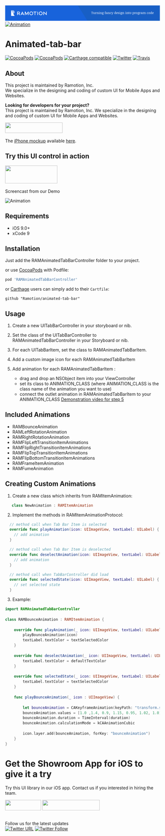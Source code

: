 [![header](./header.png)](https://ramotion.com?utm_source=gthb&utm_medium=special&utm_campaign=animated-tab-bar-logo)
[![Animation](https://raw.githubusercontent.com/Ramotion/animated-tab-bar/master/Screenshots/tab-bar-icons-iphone-ramotion-animation-interface-design.gif)](https://dribbble.com/shots/1766396-Animated-Tab-Bar-Icons)
# Animated-tab-bar
[![CocoaPods](https://img.shields.io/cocoapods/p/RAMAnimatedTabBarController.svg)](http://cocoapods.org/pods/RAMAnimatedTabBarController)
[![CocoaPods](https://img.shields.io/cocoapods/v/RAMAnimatedTabBarController.svg)](http://cocoapods.org/pods/RAMAnimatedTabBarController)
[![Carthage compatible](https://img.shields.io/badge/Carthage-compatible-4BC51D.svg?style=flat)](https://github.com/Ramotion/animated-tab-bar)
[![Twitter](https://img.shields.io/badge/Twitter-@Ramotion-blue.svg?style=flat)](http://twitter.com/Ramotion)
[![Travis](https://img.shields.io/travis/Ramotion/animated-tab-bar.svg)](https://travis-ci.org/Ramotion/animated-tab-bar)

## About
This project is maintained by Ramotion, Inc.<br>
We specialize in the designing and coding of custom UI for Mobile Apps and Websites.<br>

**Looking for developers for your project?**<br>
This project is maintained by Ramotion, Inc. We specialize in the designing and coding of custom UI for Mobile Apps and Websites.

<a href="https://dev.ramotion.com/?utm_source=gthb&utm_medium=special&utm_campaign=animated-tab-bar-contact-us">
<img src="https://github.com/ramotion/gliding-collection/raw/master/contact_our_team@2x.png" width="187" height="34"></a>
<br>


The [iPhone mockup](https://store.ramotion.com?utm_source=gthb&utm_medium=special&utm_campaign=animated-tab-bar) available [here](https://store.ramotion.com?utm_source=gthb&utm_medium=special&utm_campaign=animated-tab-bar).

## Try this UI control in action

<a href="https://itunes.apple.com/app/apple-store/id1182360240?pt=550053&ct=gthb-animated-tab-bar&mt=8" > <img src="https://github.com/Ramotion/navigation-stack/raw/master/Download_on_the_App_Store_Badge_US-UK_135x40.png" width="170" height="58"></a>

Screencast from our Demo

![Animation](https://raw.githubusercontent.com/Ramotion/animated-tab-bar/master/Screenshots/RAMAnimatedTabBarDemo.gif)

## Requirements

- iOS 9.0+
- xCode 9

## Installation

Just add the RAMAnimatedTabBarController folder to your project.

or use [CocoaPods](https://cocoapods.org) with Podfile:
``` ruby
pod 'RAMAnimatedTabBarController'
```

or [Carthage](https://github.com/Carthage/Carthage) users can simply add to their `Cartfile`:
```
github "Ramotion/animated-tab-bar"

```


## Usage

1. Create a new UITabBarController in your storyboard or nib.

2. Set the class of the UITabBarController to RAMAnimatedTabBarController in your Storyboard or nib.

3. For each UITabBarItem, set the class to RAMAnimatedTabBarItem.

4. Add a custom image icon for each RAMAnimatedTabBarItem

5. Add animation for each RAMAnimatedTabBarItem :
   * drag and drop an NSObject item into your ViewController
   * set its class to ANIMATION_CLASS (where ANIMATION_CLASS is the class name of the animation you want to use)
   * connect the outlet animation in RAMAnimatedTabBarItem to your ANIMATION_CLASS
   [Demonstration video for step 5](http://vimeo.com/112390386)


## Included Animations

* RAMBounceAnimation
* RAMLeftRotationAnimation
* RAMRightRotationAnimation
* RAMFlipLeftTransitionItemAnimations
* RAMFlipRightTransitionItemAnimations
* RAMFlipTopTransitionItemAnimations
* RAMFlipBottomTransitionItemAnimations
* RAMFrameItemAnimation
* RAMFumeAnimation

## Creating Custom Animations
1. Create a new class which inherits from RAMItemAnimation:

  ``` swift
     class NewAnimation : RAMItemAnimation
  ```
2. Implement the methods in RAMItemAnimationProtocol:


  ``` swift
    // method call when Tab Bar Item is selected
    override func playAnimation(icon: UIImageView, textLabel: UILabel) {
      // add animation
    }
  ```  
  ``` swift
    // method call when Tab Bar Item is deselected
    override func deselectAnimation(icon: UIImageView, textLabel: UILabel, defaultTextColor: UIColor, defaultIconColor: UIColor) {
      // add animation
    }
  ```    
  ``` swift
    // method call when TabBarController did load
    override func selectedState(icon: UIImageView, textLabel: UILabel) {
      // set selected state  
    }
  ```

3. Example:

``` swift
import RAMAnimatedTabBarController

class RAMBounceAnimation : RAMItemAnimation {

    override func playAnimation(_ icon: UIImageView, textLabel: UILabel) {
        playBounceAnimation(icon)
        textLabel.textColor = textSelectedColor
    }

    override func deselectAnimation(_ icon: UIImageView, textLabel: UILabel, defaultTextColor: UIColor, defaultIconColor: UIColor) {
        textLabel.textColor = defaultTextColor
    }

    override func selectedState(_ icon: UIImageView, textLabel: UILabel) {
        textLabel.textColor = textSelectedColor
    }

    func playBounceAnimation(_ icon : UIImageView) {

        let bounceAnimation = CAKeyframeAnimation(keyPath: "transform.scale")
        bounceAnimation.values = [1.0 ,1.4, 0.9, 1.15, 0.95, 1.02, 1.0]
        bounceAnimation.duration = TimeInterval(duration)
        bounceAnimation.calculationMode = kCAAnimationCubic

        icon.layer.add(bounceAnimation, forKey: "bounceAnimation")
    }
}
```

# Get the Showroom App for iOS to give it a try
Try this UI library in our iOS app. Contact us if you interested in hiring the team.

<a href="https://itunes.apple.com/app/apple-store/id1182360240?pt=550053&ct=animated-tab-bar&mt=8" >
<img src="https://github.com/ramotion/gliding-collection/raw/master/app_store@2x.png" width="117" height="34"></a>
<a href="https://dev.ramotion.com/?utm_source=gthb&utm_medium=special&utm_campaign=animated-tab-bar-contact-us">
<img src="https://github.com/ramotion/gliding-collection/raw/master/contact_our_team@2x.png" width="187" height="34"></a>
<br>
<br>



Follow us for the latest updates<br>
[![Twitter URL](https://img.shields.io/twitter/url/http/shields.io.svg?style=social)](https://twitter.com/intent/tweet?text=https://github.com/ramotion/animated-tab-bar)
[![Twitter Follow](https://img.shields.io/twitter/follow/ramotion.svg?style=social)](https://twitter.com/ramotion)
